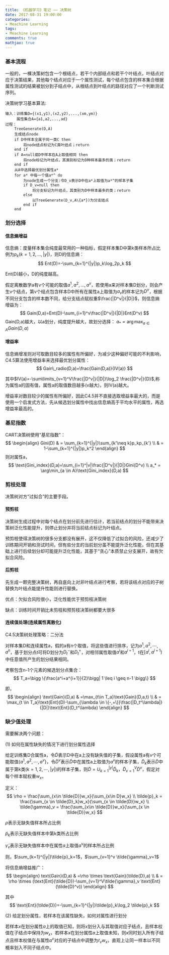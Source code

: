 ```yaml
---
title: 《机器学习》笔记 —— 决策树
date: 2017-08-31 19:00:00
categories:
- Meachine Learning
tags:
- Meachine Learning
comments: true
mathjax: true
---
```


### 基本流程

一般的，一棵决策树包含一个根结点，若干个内部结点和若干个叶结点，叶结点对应于决策结果，其他每个结点对应于一个属性测试，每个结点包含的样本集合根据属性测试的结果被划分到子结点中，从根结点到叶结点的路径对应了一个判断测试序列。

决策树学习基本算法:

```
输入：训练集D={(x1,y1),(x2,y2),...,(xm,ym)}
	 属性集合A={a1,a2,...,ad}
过程：
	TreeGenerate(D,A)
	生成结点node
	if D中样本全属于同一类C then
		将node结点标记为C类叶结点；return
	end if
	if A=null或D中样本在A上取值相同 then
		将node标记为叶结点，其类别标记为D种样本最多的类；return
	end if
	从A中选择最优划分属性a*
	for a* 中每一个值a*^ do
		为node生成一个分支:令D_v表示D中在a*上取值为a*^的样本子集
		if D_v=null then
			将分支标记为叶结点，其类别为D中样本最多的类；return
		else
			以TreeGenerate(D_v,A\{a*})为分支结点
		end if
	end

```
<!-- more -->

### 划分选择

#### 信息熵增益

信息熵：度量样本集合纯度最常用的一种指标，假定样本集D中第k类样本所占比例为$p_k(k=1,2,\dots,|y|)$，则D的信息熵：
$$
Ent(D)=-\sum_{k=1}^{|y|}p_k\log_2p_k
$$

Ent(D)越小，D的纯度越高。

假定离散数学a有v个可能的取值${a^1,a^2,\dots ,a^v}$，若使用a来对样本集D划分，则会产生v个结点，第v个结点包含样本D中所有在属性a上取值为$a_v$的样本记为$D^v$，根据不同分支包含的样本数不同，给分支结点赋权重$\frac{|D^v|}{|D|}$，则信息熵增益为：
$$
Gain(D,a)=Ent(D)-\sum_{i=1}^v\frac{|D^v|}{|D|}Ent(D^v)
$$
Gain(D,a)越大，以a划分，纯度提升越大，故划分选择：
$a_*=\arg\max_{a\in A}Gain(D,a)$

#### 增益率

信息熵增准则对可取数目较多的属性有所偏好，为减少这种偏好可能的不利影响，C4.5算法使用增益率来选择最优划分属性：
$$
Gain\_radio(D,a)=\frac{Gain(D,a)}{IV(a)}
$$

其中$IV(a)=-\sum\limits_{v=1}^V\frac{|D^v|}{|D|}\log_2 \frac{|D^v|}{D}$,称为属性a的固有值，属性a的取值数目越多(v越大)，则IV(a)越大。

增益率对数目较少的属性有所偏好，因此C4.5并不直接选取增益率最大的，而是使用一个启发式方法，先从候选划分属性中找出信息熵高于平均水平的属性，再选增益率最高的。

### 基尼指数
CART决策树使用"基尼指数"：
$$
\begin{align}
Gini(D) & = \sum_{k=1}^{|y|}\sum_{k'\neq k}p_kp_{k'} \\
& = 1-\sum_{k=1}^{|y|}p_k^2
\end{align}
$$
则对属性a，
$$
\text{Gini_index}(D,a)=\sum_{i=1}^|v|\frac{|D^v|}{|D|}Gini(D^v) \\
a_* = \arg\min_{a \in A}\text{Gini_index}(D,a)
$$

### 剪枝处理

决策树对方“过拟合”的主要手段。

#### 预剪枝

决策树生成过程中对每个结点在划分前先进行估计，若当前结点的划分不能带来决策树泛化性能提升，则停止划分并将当前结点标记为叶结点。

预剪枝使得决策树的很多分支都没有展开，这不仅降低了过拟合的风险，还减少了训练期间开销和测试时间，但有些分支的当前划分虽不能提升泛化性能，但在其基础上进行后续划分却可能提升泛化性能，其基于“贪心”本质禁止分支展开，故有欠拟合风险。

#### 后剪枝

先生成一颗完整决策树，再自底向上对非叶结点进行考察，若将该结点对应的子树替换为叶结点能提升性能则进行替换。

优点：欠拟合风险很小，泛化性能优于预剪枝决策树

缺点：训练时间开销比未剪枝和预剪枝决策树都要大很多

#### 连续值处理(连续属性离散化)

C4.5决策树处理策略：二分法

对样本集D和连续属性a，假的a有n个取值，将这些值进行排序，记为${a^1,a^2,\cdots,a^n}$，基于划分点$t$可将D划分为$D_t^-$和$D_t^+$，对相邻属性取值$a^i$和$a^{i+1}$，t在$[a^i,a^{i+1})$中任意值所产生的划分结果相同。

考察包含n-1个元素的候选划分点集合：
$$
T_a=\bigg \{\frac{a^i+a^{i+1}}{2}\bigg| 1 \leq i \geq n-1 \bigg\}
$$

即，
$$
\begin{align}
\text{Gain}(D,a) & =\max_{t\in T_a}\text{Gain}(D,a,t) \\
& = \max_{t \in T_a}\text{Ent}(D)-\sum_{\lambda \in \{-,+\}}\frac{|D_t^\lambda|}{|D|}\text{Ent}(D_t^\lambda)
\end{align}
$$

### 缺少值处理

需要解决两个问题：

(1) 如何在属性缺失的情况下进行划分属性选择

给定训练集D合属性a，令$\tilde{D}$表示D中在a上没有缺失值的子集，假设属性a有$v$个可能取值$\{a^1,a^2,\cdots,a^v \}$，令$\tilde{D}^v$表示$\tilde{D}$中在属性a上取值为$a^v$的样本子集，$\tilde{D}_k$表示$\tilde{D}$中属于第k类$(k=1,2,\cdots,|y|)$的样本子集，则$\tilde{D}=U_{k=1}^{|y|}\tilde{D}_k$，$\tilde{D}_{v=1}^V\tilde{D}^v$，假定对每个样本赋权重$w_x$，

定义：
$$
\rho = \frac{\sum_{x\in \tilde{D}}w_x}{\sum_{x\in D}w_x} \\
\tilde{p}_k = \frac{\sum_{x \in \tilde{D}_k}w_x}{\sum_{x \in \tilde{D}}w_x} \\
\tilde{\gamma}_v = \frac{\sum_{x\in \tilde{D}}w_x}{\sum_{x \in \tilde{D}}w_x}
$$

$\rho$表示无缺失值样本所占比例

$\tilde{p}_k$表示无缺失值样本中第k类所占比例

$\tilde{\gamma}_v$表示无缺失值样本中在属性$a$上取值$a^v$的样本所占比例

则，$\sum_{k=1}^{|y|}\tilde{p}_k=1$，$\sum_{v=1}^v \tilde{\gamma}_v=1$

将信息熵增益推广：
$$
\begin{align}
text{Gain}(D,a) & =\rho \times \text{Gain}(\tilde{D},a) \\
& = \rho \times (\text{Ent}(\tilde{D})-\sum_{v=1}^V\tilde{\gamma}_v \text{Ent}(\tilde{D}^v))
\end{align}
$$

其中
$$
\text{Ent}(\tilde{D})=-\sum_{k=1}^{|y|}\tilde{p}_k\log_2 \tilde{p}_k
$$

(2) 给定划分属性，若样本在该属性缺失，如何对属性进行划分

若样本$x$在划分属性$a$上的取值已知，则将$x$划分入与其取值对应子结点，且样本权值在子结点中保持为$w_x$，若样本$x$在划分属性$a$上取值未知，则$x$同时划入所有子结点且样本权值在与属性$a^v$对应的子结点中调整为$\tilde{r}_vw_x$，直观上让同一样本以不同概率划入不同子结点中。













